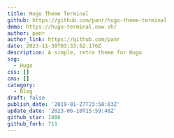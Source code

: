 ```yaml
---
title: Hugo Theme Terminal
github: https://github.com/panr/hugo-theme-terminal
demo: https://hugo-terminal.now.sh/
author: panr
author_link: https://github.com/panr
date: 2023-11-30T03:33:52.176Z
description: A simple, retro theme for Hugo
ssg:
  - Hugo
css: []
cms: []
category:
  - Blog
draft: false
publish_date: '2019-01-27T23:58:03Z'
update_date: '2023-06-10T15:59:48Z'
github_star: 1886
github_fork: 711
---
```

